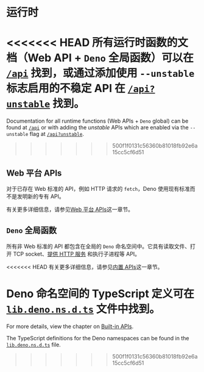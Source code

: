 # 运行时

<<<<<<< HEAD
所有运行时函数的文档（Web API + `Deno` 全局函数）可以在 [`/api`](/api)
找到，或通过添加使用 `--unstable` 标志启用的不稳定 API 在
[`/api?unstable`](/api?unstable) 找到。
=======
Documentation for all runtime functions (Web APIs + `Deno` global) can be found
at [`/api`](/api) or with adding the _unstable_ APIs which are enabled via the
`--unstable` flag at [`/api?unstable`](/api?unstable).
>>>>>>> 500f1f0131c56360b81018fb92e6a15cc5cf6d51

## Web 平台 APIs

对于已存在 Web 标准的 API，例如 HTTP 请求的 `fetch`，Deno
使用现有标准而不是发明新的专有 API。

有关更多详细信息，请参见[Web 平台 APIs](./runtime/web_platform_apis.md)这一章节。

## `Deno` 全局函数

所有非 Web 标准的 API 都包含在全局的 `Deno` 命名空间中。它具有读取文件、打开 TCP
socket、[提供 HTTP 服务](./runtime/http_server_apis.md) 和执行子进程等 API。

<<<<<<< HEAD
有关更多详细信息，请参见[内置 APIs](./runtime/builtin_apis.md)这一章节。

Deno 命名空间的 TypeScript 定义可在
[`lib.deno.ns.d.ts`](https://github.com/denoland/deno/blob/$CLI_VERSION/cli/tsc/dts/lib.deno.ns.d.ts)
文件中找到。
=======
For more details, view the chapter on
[Built-in APIs](./runtime/builtin_apis.md).

The TypeScript definitions for the Deno namespaces can be found in the
[`lib.deno.ns.d.ts`](https://github.com/denoland/deno/blob/$CLI_VERSION/cli/tsc/dts/lib.deno.ns.d.ts)
file.
>>>>>>> 500f1f0131c56360b81018fb92e6a15cc5cf6d51
